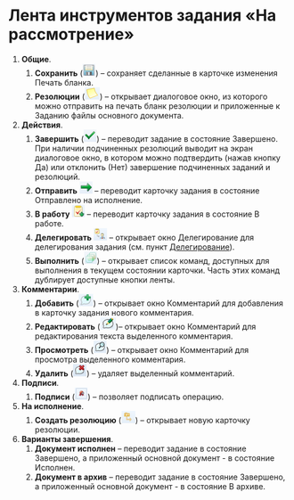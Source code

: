 # Лента инструментов задания «На рассмотрение»

1. **Общие**.
   1. **Сохранить** (![](img/Buttons/Save.png)) – сохраняет сделанные в карточке изменения Печать бланка.
   2. **Резолюции** (![](img/Buttons/Print_Resolution_Blank.png)) – открывает диалоговое окно, из которого можно отправить на печать бланк резолюции и приложенные к Заданию файлы основного документа.
2. **Действия**.
   1. **Завершить** (![](img/Buttons/Performed.png)) – переводит задание в состояние Завершено. При наличии подчиненных резолюций выводит на экран диалоговое окно, в котором можно подтвердить (нажав кнопку Да) или отклонить (Нет) завершение подчиненных заданий и резолюций.
   2. **Отправить** ![](img/Buttons/Send.png) – переводит карточку задания в состояние Отправлено на исполнение.
   3. **В работу** ![img/Buttons/In_Work.png](img/Buttons/In_Work.png) – переводит карточку задания в состояние В работе.
   4. **Делегировать** ![](img/Buttons/Delegate.png) – открывает окно Делегирование для делегирования задания (см. пункт [Делегирование](Task_Delegate.md)).
   5. **Выполнить** (![](img/Buttons/Perform.png)) – открывает список команд, доступных для выполнения в текущем состоянии карточки. Часть этих команд дублирует доступные кнопки ленты.
3. **Комментарии**.
   1. **Добавить** (![](img/Buttons/Add_an_Comment.png)) – открывает окно Комментарий для добавления в карточку задания нового комментария.
   2. **Редактировать** (![](img/Buttons/Edit_Comment.png))– открывает окно Комментарий для редактирования текста выделенного комментария.
   3. **Просмотреть** (![](img/Buttons/Review_Comment.png)) – открывает окно Комментарий для просмотра выделенного комментария.
   4. **Удалить** (![](img/Buttons/Delet_Comment.png)) – удаляет выделенный комментарий.
4. **Подписи**.
   1. **Подписи** (![](img/Buttons/Signature.png)) – позволяет подписать операцию.
5. **На исполнение**.
   1. **Создать резолюцию** (![](img/Buttons/Create_a_Resolution.png)) – открывает новую карточку резолюции.
6. **Варианты завершения**.
   1. **Документ исполнен** – переводит задание в состояние Завершено, а приложенный основной документ - в состояние Исполнен.
   2. **Документ в архив** – переводит задание в состояние Завершено, а приложенный основной документ - в состояние В архиве.

